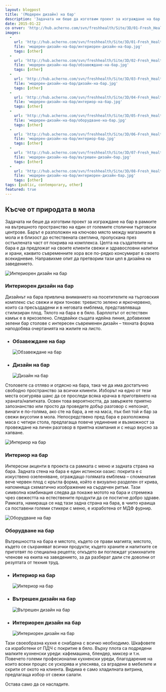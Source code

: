```yaml
---
layout: blogpost
title: '(Модерен дизайн) на бар'
description: 'Задачата ни беше да изготвим проект за изграждане на бар в рамките на вътрешното пространство на един от големите столични търговски центрове. Целта на създателите на бара е да предложат на своите клиенти свежи и здравословни напитки и храни, каквито съвременните хора все по-рядко консумират в своето всекидневие. Направихме опит да претворим тази цел в дизайна на заведението.'
date: 2015-01-22
co отver: 'http://hub.acherno.com/svn/freshhealth/Site/3D/01-Fresh_Health_F.jpg'
images:
  -
    url: 'http://hub.acherno.com/svn/freshhealth/Site/3D/01-Fresh_Health_F.jpg'
    file: 'модерен-дизайн-на-бар/интериорен-дизайн-на-бар.jpg'
    tags: [other]
  -
    url: 'http://hub.acherno.com/svn/freshhealth/Site/3D/02-Fresh_Health_F.jpg'
    file: 'модерен-дизайн-на-бар/обзавеждане-на-бар.jpg'
    tags: [other]
  -
    url: 'http://hub.acherno.com/svn/freshhealth/Site/3D/03-Fresh_Health_F.jpg'
    file: 'модерен-дизайн-на-бар/дизайн-на-бар.jpg'
    tags: [other]
  -
    url: 'http://hub.acherno.com/svn/freshhealth/Site/3D/04-Fresh_Health_F.jpg'
    file: 'модерен-дизайн-на-бар/интериор-на-бар.jpg'
    tags: [other]
  -
    url: 'http://hub.acherno.com/svn/freshhealth/Site/3D/05-Fresh_Health_F.jpg'
    file: 'модерен-дизайн-на-бар/оборудване-на-бар.jpg'
    tags: [other]
  -
    url: 'http://hub.acherno.com/svn/freshhealth/Site/3D/06-Fresh_Health_F.jpg'
    file: 'модерен-дизайн-на-бар/интериор-бар.jpg'
    tags: [other]
  -
    url: 'http://hub.acherno.com/svn/freshhealth/Site/3D/07-Fresh_Health_F.jpg'
    file: 'модерен-дизайн-на-бар/вътрешен-дизайн-бар.jpg'
    tags: [other]
  -
    url: 'http://hub.acherno.com/svn/freshhealth/Site/3D/08-Fresh_Health_F.jpg'
    file: 'модерен-дизайн-на-бар/интериорен-дизайн-бар.jpg'
    tags: [other]
tags: [public, contemporary, other]
featured: true
---
```

## **Късче от природата** в мола
Задачата ни беше да изготвим проект за изграждане на бар в рамките на вътрешното пространство на един от големите столични търговски центрове. Барът е разположен на ключово място между магазините в мола и в близост до естествената светлина, пропускана през остъклената част от покрива на комплекса. Целта на създателите на бара е да предложат на своите клиенти свежи и здравословни напитки и храни, каквито съвременните хора все по-рядко консумират в своето всекидневие. Направихме опит да претворим тази цел в дизайна на заведението.

![Интериорен дизайн на бар](модерен-дизайн-на-бар/интериорен-дизайн-на-бар.jpg)
### Интериорен дизайн на **бар**

Дизайнът на бара привлича вниманието на посетителите на търговския комплекс със свежи и ярки тонове: тревисто зелено и яркочервено, които са пресъздадени и в неговата емблема, представляваща стилизиран плод. Тялото на бара е в бяло. Барплотът от естествен камък е в яркозелено. Следвайки същата идейна линия, добавихме зелени бар столове с интересен съвременен дизайн – тяхната форма наподобява очертанията на жилите на листо.

-   ### Обзавеждане на **бар**
    ![Обзавеждане на бар](модерен-дизайн-на-бар/обзавеждане-на-бар.jpg)
-   ### Дизайн на **бар**
    ![Дизайн на бар](модерен-дизайн-на-бар/дизайн-на-бар.jpg)

Столовете са отляво и отдясно на бара, така че да има достатъчно свободно пространство за всички клиенти. Изборът на едно от тези места осигурява шанс да се проследи всяка крачка в приготвянето на храната/напитката. Освен това вероятността, да завържете приятно запознанство или просто да проведете добър разговор с непознат, винаги е по-голяма, ако сте на бара, а не на маса, пък бил той и бар за свежи вкусотии в мола. Непосредствено пред бара е разположена маса с четири стола, предлагаща повече уединение и възможност за провеждане на личен разговор в приятна компания и с нещо вкусно за хапване.

![Интериор на бар](модерен-дизайн-на-бар/интериор-на-бар.jpg)
### Интериор на **бар**

Интересни акценти в проекта са рамката с меню и задната страна на бара. Задната стена на бара е един истински оазис: покрита е с изкуствено озеленяване, ограждащо голямата емблема – споменатия вече червен плод с кръгла форма, който е визуално разделен от крива, напомняща схематично изображение на сърдечен ритъм. Тази символна комбинация следва да покаже мотото на бара и стремежа чрез свежестта на естествените продукти да се постигне добро здраве. Рамката, намираща се над тази задна страна на бара, в чиито краища са поставени големи стикери с меню, е изработена от МДФ фурнир.

![Оборудване на бар](модерен-дизайн-на-бар/оборудване-на-бар.jpg)
### Оборудване на **бар**

Вътрешността на бара е мястото, където се прави магията; мястото, където се съхраняват всички продукти; където храните и напитките се приготвят по специална рецепта; откъдето ви поглеждат усмихнатите членове на екипа на заведението, за да разберат дали сте доволни от резултата от техния труд.

-   ### Интериор на **бар**
    ![Интериор на бар](модерен-дизайн-на-бар/интериор-бар.jpg)
-   ### Вътрешен дизайн на **бар**
    ![Вътрешен дизайн на бар](модерен-дизайн-на-бар/вътрешен-дизайн-бар.jpg)
-   ### Интериорен дизайн на **бар**
    ![Интериорен дизайн на бар](модерен-дизайн-на-бар/интериорен-дизайн-бар.jpg)    
 
Тази своеобразна кухня е снабдена с всичко необходимо. Шкафовете са изработени от ПДЧ с покритие в бяло. Върху плота са подредени малките кухненски уреди: кафемашина, блендер, миксер и т.н. Повечето големи професионални кухненски уреди, благодарение на които всеки процес се ускорява и улеснява, са вградени в мебелите и скрити от окото на клиента. Видима е само хладилната витрина, предлагаща избор от свежи салати.

Остава само да се насладите.